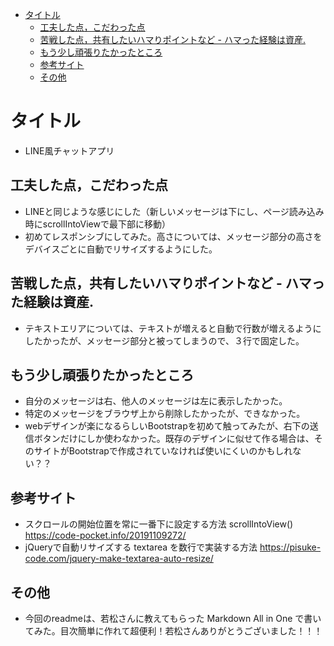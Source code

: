 - [タイトル](#タイトル)
  - [工夫した点，こだわった点](#工夫した点こだわった点)
  - [苦戦した点，共有したいハマりポイントなど - ハマった経験は資産.](#苦戦した点共有したいハマりポイントなど---ハマった経験は資産)
  - [もう少し頑張りたかったところ](#もう少し頑張りたかったところ)
  - [参考サイト](#参考サイト)
  - [その他](#その他)

# タイトル
- LINE風チャットアプリ

## 工夫した点，こだわった点
- LINEと同じような感じにした（新しいメッセージは下にし、ページ読み込み時にscrollIntoViewで最下部に移動）
- 初めてレスポンシブにしてみた。高さについては、メッセージ部分の高さをデバイスごとに自動でリサイズするようにした。
## 苦戦した点，共有したいハマりポイントなど - ハマった経験は資産.

- テキストエリアについては、テキストが増えると自動で行数が増えるようにしたかったが、メッセージ部分と被ってしまうので、３行で固定した。

## もう少し頑張りたかったところ
- 自分のメッセージは右、他人のメッセージは左に表示したかった。
- 特定のメッセージをブラウザ上から削除したかったが、できなかった。
- webデザインが楽になるらしいBootstrapを初めて触ってみたが、右下の送信ボタンだけにしか使わなかった。既存のデザインに似せて作る場合は、そのサイトがBootstrapで作成されていなければ使いにくいのかもしれない？？

## 参考サイト

- スクロールの開始位置を常に一番下に設定する方法 scrollIntoView()  https://code-pocket.info/20191109272/
- jQueryで自動リサイズする textarea を数行で実装する方法 https://pisuke-code.com/jquery-make-textarea-auto-resize/

## その他

- 今回のreadmeは、若松さんに教えてもらった Markdown All in One で書いてみた。目次簡単に作れて超便利！若松さんありがとうございました！！！